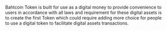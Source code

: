 Bahtcoin Token is built for use as a digital money to provide convenience to users in accordance with all laws and requirement for these digital assets is to create the first Token which could require adding more choice for people to use a digital token to facilitate digital assets transactions.

